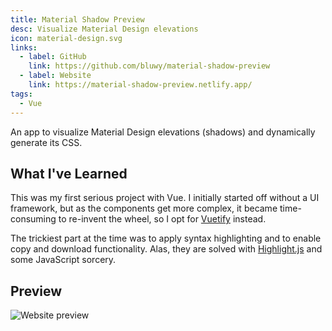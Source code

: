 ```yaml
---
title: Material Shadow Preview
desc: Visualize Material Design elevations
icon: material-design.svg
links:
  - label: GitHub
    link: https://github.com/bluwy/material-shadow-preview
  - label: Website
    link: https://material-shadow-preview.netlify.app/
tags:
  - Vue
---
```


An app to visualize Material Design elevations (shadows) and dynamically generate its CSS.

<!-- endexcerpt -->

## What I've Learned

This was my first serious project with Vue. I initially started off without a UI framework, but as the components get more complex, it became time-consuming to re-invent the wheel, so I opt for [Vuetify](https://vuetifyjs.com) instead.

The trickiest part at the time was to apply syntax highlighting and to enable copy and download functionality. Alas, they are solved with [Highlight.js](https://highlightjs.org) and some JavaScript sorcery.

## Preview

![Website preview](./preview.png)
